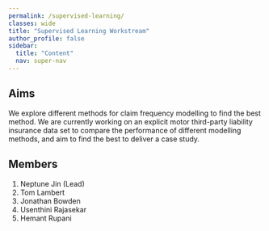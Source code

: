 ```yaml
---
permalink: /supervised-learning/
classes: wide
title: "Supervised Learning Workstream"
author_profile: false
sidebar:
  title: "Content"
  nav: super-nav
---
```


## Aims
We explore different methods for claim frequency modelling to find the best method. We are currently working on an explicit motor third-party liability insurance data set to compare the performance of different modelling methods, and aim to find the best to deliver a case study.

## Members
1. Neptune Jin (Lead) 
2. Tom Lambert
3. Jonathan Bowden 
4. Usenthini Rajasekar 
5. Hemant Rupani


